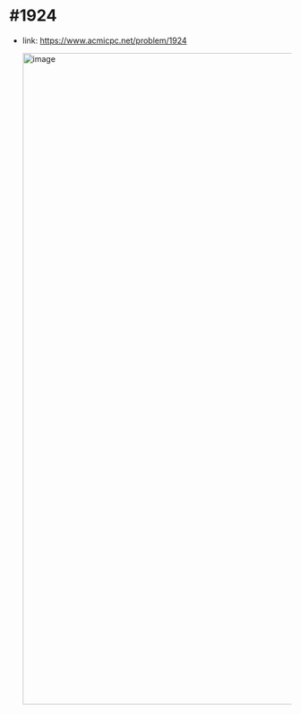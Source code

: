 # #1924
- link: https://www.acmicpc.net/problem/1924

  <img width="1162" alt="image" src="https://user-images.githubusercontent.com/67956826/149622748-6dd72016-c059-48be-9f25-5bf83e36a1bb.png">

